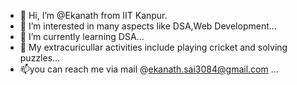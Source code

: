 - 👋 Hi, I’m @Ekanath from IIT Kanpur.
- 👀 I’m interested in many aspects like DSA,Web Development...
- 🌱 I’m currently learning DSA...
- 💞️ My extracuricullar activities include playing cricket and solving puzzles...
- 📫you can reach me via mail @ekanath.sai3084@gmail.com ...

<!---
Ekanath/Ekanath is a ✨ special ✨ repository because its `README.md` (this file) appears on your GitHub profile.
You can click the Preview link to take a look at your changes.
--->
